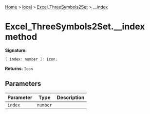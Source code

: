 [Home](./index) &gt; [local](local.md) &gt; [Excel\_ThreeSymbols2Set](local.excel_threesymbols2set.md) &gt; [\_\_index](local.excel_threesymbols2set.__index.md)

# Excel\_ThreeSymbols2Set.\_\_index method


**Signature:**
```javascript
[ index: number ]: Icon;
```
**Returns:** `Icon`

## Parameters

|  Parameter | Type | Description |
|  --- | --- | --- |
|  `index` | `number` |  |

